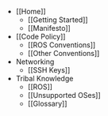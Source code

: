 * [[Home]]
    * [[Getting Started]]
    * [[Manifesto]]
* [[Code Policy]]
    * [[ROS Conventions]]
    * [[Other Conventions]]
* Networking
    * [[SSH Keys]]
* Tribal Knowledge
    * [[ROS]]
    * [[Unsupported OSes]]
    * [[Glossary]]